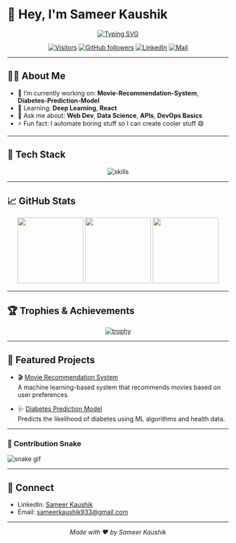 # 👋 Hey, I'm Sameer Kaushik

<div align="center">

<!-- Typing banner -->
<a href="https://git.io/typing-svg"><img src="https://readme-typing-svg.demolab.com?font=Fira+Code&weight=600&duration=2500&pause=400&center=true&vCenter=true&width=900&lines=Hey%2C+I'm+Sameer+Kaushik+%F0%9F%91%8B;Data+Science+%26+CS+Enthusiast;Building+useful+AI+%F0%9F%A4%96;Web+%7C+ML+%7C+DevOps;I+love+shipping+projects+%E2%9C%A8" alt="Typing SVG" /></a>

<!-- Badges -->
[![Visitors](https://komarev.com/ghpvc/?username=Sameer060405&style=flat&label=Visitors)](https://github.com/Sameer060405)
[![GitHub followers](https://img.shields.io/github/followers/Sameer060405?label=Follow&style=social)](https://github.com/Sameer060405)
[![LinkedIn](https://img.shields.io/badge/LinkedIn-Connect-blue?logo=linkedin)](https://www.linkedin.com/in/sameer-kaushik-0a9aa5274/)
[![Mail](https://img.shields.io/badge/Email-Contact-informational?logo=gmail)](mailto:sameerkaushik933@gmail.com)

</div>

---

## 👨‍💻 About Me
- 🔭 I’m currently working on: **Movie-Recommendation-System**, **Diabetes-Prediction-Model**  
- 🌱 Learning: **Deep Learning**, **React**  
- 💬 Ask me about: **Web Dev**, **Data Science**, **APIs**, **DevOps Basics**  
- ⚡ Fun fact: I automate boring stuff so I can create cooler stuff 😄  

---

## 🧰 Tech Stack
<div align="center">

<img src="https://skillicons.dev/icons?i=python,cpp,js,ts,react,next,tailwind,html,css,git,github,linux,bash,postgres,mysql,sqlite,redis,firebase,vercel,nodejs,express,flask,django,fastapi,docker,kubernetes,anaconda,sklearn,opencv,aws,gcp,vscode,postman" alt="skills" />

</div>

---

## 📈 GitHub Stats
<div align="center">

<img src="https://github-readme-stats.vercel.app/api?username=Sameer060405&show_icons=true&rank_icon=github&include_all_commits=true&hide_title=true&theme=tokyonight&hide_border=true" height="150" />
<img src="https://github-readme-streak-stats.herokuapp.com?user=Sameer060405&theme=tokyonight&hide_border=true" height="150" />
<img src="https://github-readme-stats.vercel.app/api/top-langs/?username=Sameer060405&layout=compact&langs_count=8&theme=tokyonight&hide_border=true" height="150" />

</div>

---

## 🏆 Trophies & Achievements
<div align="center">

[![trophy](https://github-profile-trophy.vercel.app/?username=Sameer060405&theme=algolia&no-frame=true&no-bg=true&row=1&column=7)](https://github.com/ryo-ma/github-profile-trophy)

</div>

---

## 🚀 Featured Projects  

- 🎬 [Movie Recommendation System](https://github.com/Sameer060405/Movie-Recommendation-System)  
  A machine learning-based system that recommends movies based on user preferences.  

- 🩺 [Diabetes Prediction Model](https://github.com/Sameer060405/Diabetes-Prediction-Model)  
  Predicts the likelihood of diabetes using ML algorithms and health data.  

---

### 🐍 Contribution Snake  

![snake gif](https://github.com/Sameer060405/Sameer060405/blob/output/github-contribution-grid-snake.svg)


---

## 🤝 Connect
- LinkedIn: [Sameer Kaushik](https://www.linkedin.com/in/sameer-kaushik-0a9aa5274/)  
- Email: [sameerkaushik933@gmail.com](mailto:sameerkaushik933@gmail.com)  

---

<div align="center">

*Made with ❤️ by Sameer Kaushik*  

</div>

